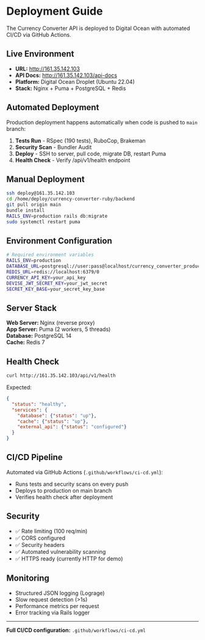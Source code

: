 # Deployment Guide

The Currency Converter API is deployed to Digital Ocean with automated CI/CD via GitHub Actions.

## Live Environment

- **URL:** http://161.35.142.103
- **API Docs:** http://161.35.142.103/api-docs  
- **Platform:** Digital Ocean Droplet (Ubuntu 22.04)
- **Stack:** Nginx + Puma + PostgreSQL + Redis

## Automated Deployment

Production deployment happens automatically when code is pushed to `main` branch:

1. **Tests Run** - RSpec (190 tests), RuboCop, Brakeman
2. **Security Scan** - Bundler Audit  
3. **Deploy** - SSH to server, pull code, migrate DB, restart Puma
4. **Health Check** - Verify /api/v1/health endpoint

## Manual Deployment

```bash
ssh deploy@161.35.142.103
cd /home/deploy/currency-converter-ruby/backend
git pull origin main
bundle install
RAILS_ENV=production rails db:migrate
sudo systemctl restart puma
```

## Environment Configuration

```bash
# Required environment variables
RAILS_ENV=production
DATABASE_URL=postgresql://user:pass@localhost/currency_converter_production
REDIS_URL=redis://localhost:6379/0
CURRENCY_API_KEY=your_api_key
DEVISE_JWT_SECRET_KEY=your_jwt_secret
SECRET_KEY_BASE=your_secret_key_base
```

## Server Stack

**Web Server:** Nginx (reverse proxy)  
**App Server:** Puma (2 workers, 5 threads)  
**Database:** PostgreSQL 14  
**Cache:** Redis 7  

## Health Check

```bash
curl http://161.35.142.103/api/v1/health
```

Expected:
```json
{
  "status": "healthy",
  "services": {
    "database": {"status": "up"},
    "cache": {"status": "up"},
    "external_api": {"status": "configured"}
  }
}
```

## CI/CD Pipeline

Automated via GitHub Actions (`.github/workflows/ci-cd.yml`):
- Runs tests and security scans on every push
- Deploys to production on main branch
- Verifies health check after deployment

## Security

- ✅ Rate limiting (100 req/min)
- ✅ CORS configured  
- ✅ Security headers
- ✅ Automated vulnerability scanning
- ✅ HTTPS ready (currently HTTP for demo)

## Monitoring

- Structured JSON logging (Lograge)
- Slow request detection (>1s)
- Performance metrics per request
- Error tracking via Rails logger

---

**Full CI/CD configuration:** `.github/workflows/ci-cd.yml`
